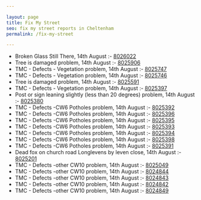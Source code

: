 ```yaml
---

layout: page
title: Fix My Street
seo: fix my street reports in Cheltenham
permalink: /fix-my-street

---
```


<!-- fix_marker starts -->

- Broken Glass Still There, 14th August :- [8026022](https://www.fixmystreet.com/report/8026022)
- Tree is damaged problem, 14th August :- [8025906](https://www.fixmystreet.com/report/8025906)
- TMC - Defects - Vegetation problem, 14th August :- [8025747](https://www.fixmystreet.com/report/8025747)
- TMC - Defects - Vegetation problem, 14th August :- [8025746](https://www.fixmystreet.com/report/8025746)
- Tree is damaged problem, 14th August :- [8025591](https://www.fixmystreet.com/report/8025591)
- TMC - Defects - Vegetation problem, 14th August :- [8025397](https://www.fixmystreet.com/report/8025397)
- Post or sign leaning slightly (less than 20 degrees) problem, 14th August :- [8025380](https://www.fixmystreet.com/report/8025380)
- TMC - Defects -CW6 Potholes  problem, 14th August :- [8025392](https://www.fixmystreet.com/report/8025392)
- TMC - Defects -CW6 Potholes  problem, 14th August :- [8025396](https://www.fixmystreet.com/report/8025396)
- TMC - Defects -CW6 Potholes  problem, 14th August :- [8025395](https://www.fixmystreet.com/report/8025395)
- TMC - Defects -CW6 Potholes  problem, 14th August :- [8025393](https://www.fixmystreet.com/report/8025393)
- TMC - Defects -CW6 Potholes  problem, 14th August :- [8025394](https://www.fixmystreet.com/report/8025394)
- TMC - Defects -CW6 Potholes  problem, 14th August :- [8025398](https://www.fixmystreet.com/report/8025398)
- TMC - Defects -CW6 Potholes  problem, 14th August :- [8025391](https://www.fixmystreet.com/report/8025391)
- Dead fox on church road Longlevens by leven close, 14th August :- [8025201](https://www.fixmystreet.com/report/8025201)
- TMC - Defects -other CW10 problem, 14th August :- [8025049](https://www.fixmystreet.com/report/8025049)
- TMC - Defects -other CW10 problem, 14th August :- [8024844](https://www.fixmystreet.com/report/8024844)
- TMC - Defects -other CW10 problem, 14th August :- [8024843](https://www.fixmystreet.com/report/8024843)
- TMC - Defects -other CW10 problem, 14th August :- [8024842](https://www.fixmystreet.com/report/8024842)
- TMC - Defects -other CW10 problem, 14th August :- [8024849](https://www.fixmystreet.com/report/8024849)

<!-- fix_marker ends -->